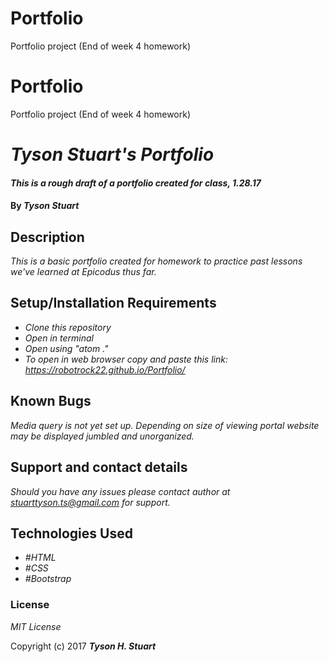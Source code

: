 # Portfolio
Portfolio project (End of week 4 homework)
# Portfolio
Portfolio project (End of week 4 homework)
# _Tyson Stuart's Portfolio_

#### _This is a rough draft of a portfolio created for class, 1.28.17_

#### By _**Tyson Stuart**_

## Description

_This is a basic portfolio created for homework to practice past lessons we've learned at Epicodus thus far._

## Setup/Installation Requirements

* _Clone this repository_
* _Open in terminal_
* _Open using "atom ."_
* _To open in web browser copy and paste this link: https://robotrock22.github.io/Portfolio/_

## Known Bugs

_Media query is not yet set up. Depending on size of viewing portal website may be displayed jumbled and unorganized._

## Support and contact details

_Should you have any issues please contact author at stuarttyson.ts@gmail.com for support._

## Technologies Used

* _#HTML_
* _#CSS_
* _#Bootstrap_

### License

*MIT License*

Copyright (c) 2017 **_Tyson H. Stuart_**
